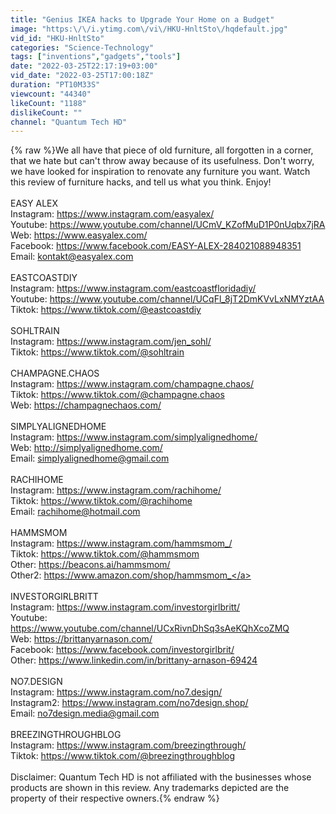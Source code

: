 ```yaml
---
title: "Genius IKEA hacks to Upgrade Your Home on a Budget"
image: "https:\/\/i.ytimg.com\/vi\/HKU-HnltSto\/hqdefault.jpg"
vid_id: "HKU-HnltSto"
categories: "Science-Technology"
tags: ["inventions","gadgets","tools"]
date: "2022-03-25T22:17:19+03:00"
vid_date: "2022-03-25T17:00:18Z"
duration: "PT10M33S"
viewcount: "44340"
likeCount: "1188"
dislikeCount: ""
channel: "Quantum Tech HD"
---
```

{% raw %}We all have that piece of old furniture, all forgotten in a corner, that we hate but can't throw away because of its usefulness. Don't worry, we have looked for inspiration to renovate any furniture you want. Watch this review of furniture hacks, and tell us what you think. Enjoy!<br /><br />EASY ALEX<br />Instagram: <a rel="nofollow" target="blank" href="https://www.instagram.com/easyalex/">https://www.instagram.com/easyalex/</a><br />Youtube: <a rel="nofollow" target="blank" href="https://www.youtube.com/channel/UCmV_KZofMuD1P0nUqbx7jRA">https://www.youtube.com/channel/UCmV_KZofMuD1P0nUqbx7jRA</a><br />Web: <a rel="nofollow" target="blank" href="https://www.easyalex.com/">https://www.easyalex.com/</a><br />Facebook: <a rel="nofollow" target="blank" href="https://www.facebook.com/EASY-ALEX-284021088948351">https://www.facebook.com/EASY-ALEX-284021088948351</a><br />Email: kontakt@easyalex.com<br /><br />EASTCOASTDIY<br />Instagram: <a rel="nofollow" target="blank" href="https://www.instagram.com/eastcoastfloridadiy/">https://www.instagram.com/eastcoastfloridadiy/</a><br />Youtube: <a rel="nofollow" target="blank" href="https://www.youtube.com/channel/UCqFl_8jT2DmKVvLxNMYztAA">https://www.youtube.com/channel/UCqFl_8jT2DmKVvLxNMYztAA</a><br />Tiktok: <a rel="nofollow" target="blank" href="https://www.tiktok.com/@eastcoastdiy">https://www.tiktok.com/@eastcoastdiy</a><br /><br />SOHLTRAIN<br />Instagram: <a rel="nofollow" target="blank" href="https://www.instagram.com/jen_sohl/">https://www.instagram.com/jen_sohl/</a><br />Tiktok: <a rel="nofollow" target="blank" href="https://www.tiktok.com/@sohltrain">https://www.tiktok.com/@sohltrain</a><br /><br />CHAMPAGNE.CHAOS<br />Instagram: <a rel="nofollow" target="blank" href="https://www.instagram.com/champagne.chaos/">https://www.instagram.com/champagne.chaos/</a><br />Tiktok: <a rel="nofollow" target="blank" href="https://www.tiktok.com/@champagne.chaos">https://www.tiktok.com/@champagne.chaos</a><br />Web: <a rel="nofollow" target="blank" href="https://champagnechaos.com/">https://champagnechaos.com/</a><br /><br />SIMPLYALIGNEDHOME<br />Instagram: <a rel="nofollow" target="blank" href="https://www.instagram.com/simplyalignedhome/">https://www.instagram.com/simplyalignedhome/</a><br />Web: <a rel="nofollow" target="blank" href="http://simplyalignedhome.com/">http://simplyalignedhome.com/</a><br />Email: simplyalignedhome@gmail.com<br /><br />RACHIHOME<br />Instagram: <a rel="nofollow" target="blank" href="https://www.instagram.com/rachihome/">https://www.instagram.com/rachihome/</a><br />Tiktok: <a rel="nofollow" target="blank" href="https://www.tiktok.com/@rachihome">https://www.tiktok.com/@rachihome</a><br />Email: rachihome@hotmail.com<br /><br />HAMMSMOM<br />Instagram: <a rel="nofollow" target="blank" href="https://www.instagram.com/hammsmom_/">https://www.instagram.com/hammsmom_/</a><br />Tiktok: <a rel="nofollow" target="blank" href="https://www.tiktok.com/@hammsmom">https://www.tiktok.com/@hammsmom</a><br />Other: <a rel="nofollow" target="blank" href="https://beacons.ai/hammsmom/">https://beacons.ai/hammsmom/</a><br />Other2: <a rel="nofollow" target="blank" href="https://www.amazon.com/shop/hammsmom_">https://www.amazon.com/shop/hammsmom_</a><br /><br />INVESTORGIRLBRITT<br />Instagram: <a rel="nofollow" target="blank" href="https://www.instagram.com/investorgirlbritt/">https://www.instagram.com/investorgirlbritt/</a><br />Youtube: <a rel="nofollow" target="blank" href="https://www.youtube.com/channel/UCxRivnDhSq3sAeKQhXcoZMQ">https://www.youtube.com/channel/UCxRivnDhSq3sAeKQhXcoZMQ</a><br />Web: <a rel="nofollow" target="blank" href="https://brittanyarnason.com/">https://brittanyarnason.com/</a><br />Facebook: <a rel="nofollow" target="blank" href="https://www.facebook.com/investorgirlbrit/">https://www.facebook.com/investorgirlbrit/</a><br />Other: <a rel="nofollow" target="blank" href="https://www.linkedin.com/in/brittany-arnason-69424">https://www.linkedin.com/in/brittany-arnason-69424</a><br /><br />NO7.DESIGN<br />Instagram: <a rel="nofollow" target="blank" href="https://www.instagram.com/no7.design/">https://www.instagram.com/no7.design/</a><br />Instagram2: <a rel="nofollow" target="blank" href="https://www.instagram.com/no7design.shop/">https://www.instagram.com/no7design.shop/</a><br />Email: no7design.media@gmail.com<br /><br />BREEZINGTHROUGHBLOG<br />Instagram: <a rel="nofollow" target="blank" href="https://www.instagram.com/breezingthrough/">https://www.instagram.com/breezingthrough/</a><br />Tiktok: <a rel="nofollow" target="blank" href="https://www.tiktok.com/@breezingthroughblog">https://www.tiktok.com/@breezingthroughblog</a><br /><br />Disclaimer: Quantum Tech HD is not affiliated with the businesses whose products are shown in this review. Any trademarks depicted are the property of their respective owners.{% endraw %}
